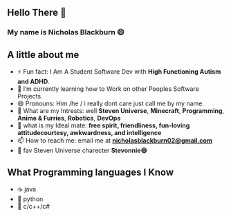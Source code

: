 ## Hello There 👋
### My name is Nicholas Blackburn 😄

## A little about me 
- ⚡ Fun fact: I Am A Student Software Dev with **High Functioning Autism and ADHD**.
- 🌱 I’m currently learning how to Work on other Peoples Software Projects. 
- 😄 Pronouns: Him /he / i really dont care just call me by my name. 
- 💬 What are my Intrests: well **Steven Universe**, **Minecraft**, **Programming**, **Anime & Furries**, **Robotics**, **DevOps**
- 💎 what is my Ideal mate: **free spirit, friendliness, fun-loving attitudecourtesy, awkwardness, and intelligence**
- 📫 How to reach me: email me at **nicholasblackburn02@gmail.com**
- 👋 fav Steven Universe charecter **Stevonnie😄**
## What Programming languages I Know 
- ☕ java 
- 🐍 python
- 💎 c/c++/c#
